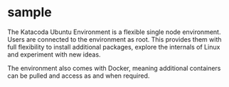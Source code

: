 # sample

The Katacoda Ubuntu Environment is a flexible single node environment. Users are connected to the environment as root. This provides them with full flexibility to install additional packages, explore the internals of Linux and experiment with new ideas.

The environment also comes with Docker, meaning additional containers can be pulled and access as and when required.